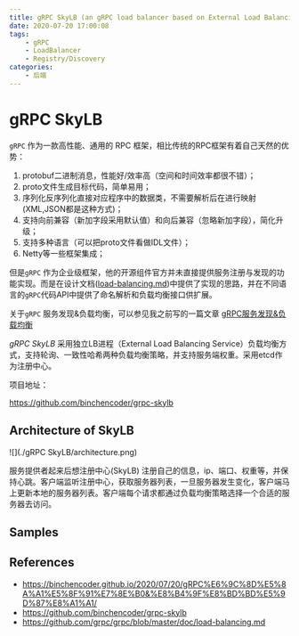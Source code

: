 ```yaml
---
title: gRPC SkyLB (an gRPC load balancer based on External Load Balancing Service)
date: 2020-07-20 17:00:08
tags:
	- gRPC
	- LoadBalancer
	- Registry/Discovery
categories:
	- 后端
---
```


gRPC SkyLB
===

`gRPC` 作为一款高性能、通用的 RPC 框架，相比传统的RPC框架有着自己天然的优势：

1. protobuf二进制消息，性能好/效率高（空间和时间效率都很不错）；
2. proto文件生成目标代码，简单易用；
3. 序列化反序列化直接对应程序中的数据类，不需要解析后在进行映射(XML,JSON都是这种方式)；
4. 支持向前兼容（新加字段采用默认值）和向后兼容（忽略新加字段），简化升级；
5. 支持多种语言（可以把proto文件看做IDL文件）；
6. Netty等一些框架集成；

但是`gRPC` 作为企业级框架，他的开源组件官方并未直接提供服务注册与发现的功能实现。而是在设计文档([load-balancing.md](https://github.com/grpc/grpc/blob/master/doc/load-balancing.md))中提供了实现的思路，并在不同语言的`gRPC`代码API中提供了命名解析和负载均衡接口供扩展。

关于`gRPC` 服务发现&负载均衡，可以参见我之前写的一篇文章 [gRPC服务发现&负载均衡](https://binchencoder.github.io/2020/07/20/gRPC%E6%9C%8D%E5%8A%A1%E5%8F%91%E7%8E%B0&%E8%B4%9F%E8%BD%BD%E5%9D%87%E8%A1%A1/)

*gRPC SkyLB* 采用独立LB进程（External Load Balancing Service）负载均衡方式，支持轮询、一致性哈希两种负载均衡策略，并支持服务端权重。采用etcd作为注册中心。

项目地址：

https://github.com/binchencoder/grpc-skylb

## Architecture of SkyLB

![](./gRPC SkyLB/architecture.png)

服务提供者起来后想注册中心(SkyLB) 注册自己的信息，ip、端口、权重等，并保持心跳。客户端监听注册中心，获取服务器列表，一旦服务器发生变化，客户端马上更新本地的服务器列表。客户端每个请求都通过负载均衡策略选择一个合适的服务器去访问。

## Samples



## References

- https://binchencoder.github.io/2020/07/20/gRPC%E6%9C%8D%E5%8A%A1%E5%8F%91%E7%8E%B0&%E8%B4%9F%E8%BD%BD%E5%9D%87%E8%A1%A1/
- https://github.com/binchencoder/grpc-skylb
- https://github.com/grpc/grpc/blob/master/doc/load-balancing.md
